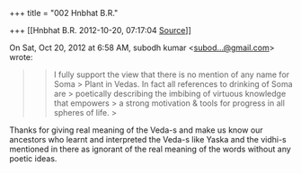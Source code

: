 +++
title = "002 Hnbhat B.R."

+++
[[Hnbhat B.R.	2012-10-20, 07:17:04 [Source](https://groups.google.com/g/bvparishat/c/8jnptpMI_Es)]]



On Sat, Oct 20, 2012 at 6:58 AM, subodh kumar \<[subod...@gmail.com]()\> wrote:  

> 
> > 
> > I fully support the view that there is no mention of any name for Soma > Plant in Vedas. In fact all references to drinking of Soma are > poetically describing the imbibing of virtuous knowledge that empowers > a strong motivation & tools for progress in all spheres of life. >
> 
> > 

  

Thanks for giving real meaning of the Veda-s and make us know our ancestors who learnt and interpreted the Veda-s like Yaska and the vidhi-s mentioned in there as ignorant of the real meaning of the words without any poetic ideas.

